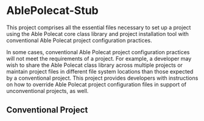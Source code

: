 # AblePolecat-Stub
This project comprises all the essential files necessary to set up a project 
using the Able Polecat core class library and project installation tool with 
conventional Able Polecat project configuration practices.

In some cases, conventional Able Polecat project configuration practices will not 
meet the requirements of a project. For example, a developer may wish to share 
the Able Polecat class library across multiple projects or maintain project 
files in different file system locations than those expected by a conventional 
project. This project provides developers with instructions on how to override 
Able Polecat project configuration files in support of unconventional projects, 
as well.

## Conventional Project

